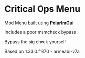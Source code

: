 # Critical Ops Menu

Mod Menu built using **[PolarImGui](https://github.com/Polarmods/PolarImGui)** 
 
Includes a poor memcheck bypass

Bypass the sig check yourself

Based on 1.33.0.f1870 - armeabi-v7a
